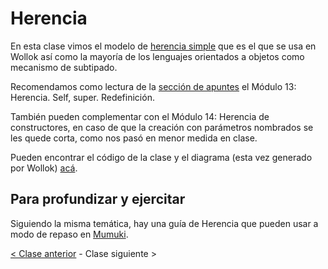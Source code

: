 # Herencia

En esta clase vimos el modelo de [herencia simple](http://wiki.uqbar.org/wiki/articles/herencia.html) que es el que se usa en Wollok así como la mayoría de los lenguajes orientados a objetos como mecanismo de subtipado.

Recomendamos como lectura de la [sección de apuntes](http://www.pdep.com.ar/material/apuntes) el Módulo 13: Herencia. Self, super. Redefinición.

También pueden complementar con el Módulo 14: Herencia de constructores, en caso de que la creación con parámetros nombrados se les quede corta, como nos pasó en menor medida en clase.

Pueden encontrar el código de la clase y el diagrama (esta vez generado por Wollok) [acá](https://github.com/pdep-mit/ejemplos-de-clase-wollok/tree/master/ejemplos-de-clase/src/clase6).

## Para profundizar y ejercitar

Siguiendo la misma temática, hay una guía de Herencia que pueden usar a modo de repaso en [Mumuki](https://mumuki.io/wollok/chapters/31-programacion-con-objetos).

[< Clase anterior](https://github.com/pdep-mit/bitacora-de-clase/blob/master/clase-21.md) - Clase siguiente >
